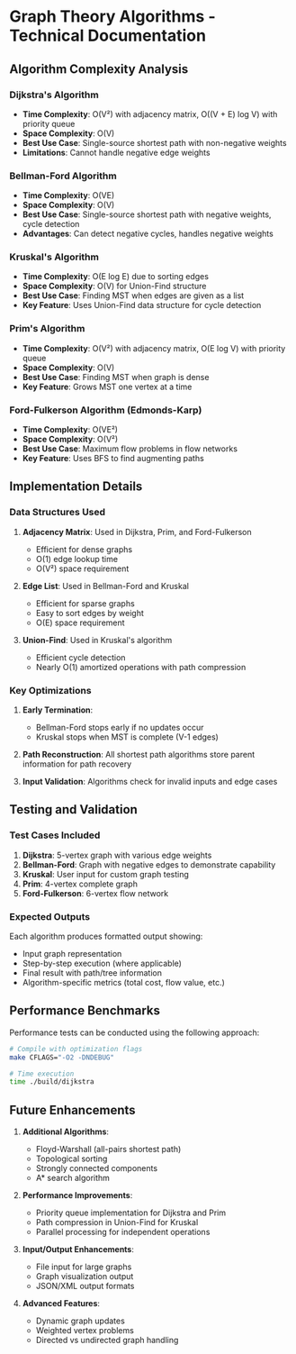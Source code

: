 # Graph Theory Algorithms - Technical Documentation

## Algorithm Complexity Analysis

### Dijkstra's Algorithm

- **Time Complexity**: O(V²) with adjacency matrix, O((V + E) log V) with priority queue
- **Space Complexity**: O(V)
- **Best Use Case**: Single-source shortest path with non-negative weights
- **Limitations**: Cannot handle negative edge weights

### Bellman-Ford Algorithm

- **Time Complexity**: O(VE)
- **Space Complexity**: O(V)
- **Best Use Case**: Single-source shortest path with negative weights, cycle detection
- **Advantages**: Can detect negative cycles, handles negative weights

### Kruskal's Algorithm

- **Time Complexity**: O(E log E) due to sorting edges
- **Space Complexity**: O(V) for Union-Find structure
- **Best Use Case**: Finding MST when edges are given as a list
- **Key Feature**: Uses Union-Find data structure for cycle detection

### Prim's Algorithm

- **Time Complexity**: O(V²) with adjacency matrix, O(E log V) with priority queue
- **Space Complexity**: O(V)
- **Best Use Case**: Finding MST when graph is dense
- **Key Feature**: Grows MST one vertex at a time

### Ford-Fulkerson Algorithm (Edmonds-Karp)

- **Time Complexity**: O(VE²)
- **Space Complexity**: O(V²)
- **Best Use Case**: Maximum flow problems in flow networks
- **Key Feature**: Uses BFS to find augmenting paths

## Implementation Details

### Data Structures Used

1. **Adjacency Matrix**: Used in Dijkstra, Prim, and Ford-Fulkerson
   - Efficient for dense graphs
   - O(1) edge lookup time
   - O(V²) space requirement

2. **Edge List**: Used in Bellman-Ford and Kruskal
   - Efficient for sparse graphs
   - Easy to sort edges by weight
   - O(E) space requirement

3. **Union-Find**: Used in Kruskal's algorithm
   - Efficient cycle detection
   - Nearly O(1) amortized operations with path compression

### Key Optimizations

1. **Early Termination**:
   - Bellman-Ford stops early if no updates occur
   - Kruskal stops when MST is complete (V-1 edges)

2. **Path Reconstruction**: All shortest path algorithms store parent information for path recovery

3. **Input Validation**: Algorithms check for invalid inputs and edge cases

## Testing and Validation

### Test Cases Included

1. **Dijkstra**: 5-vertex graph with various edge weights
2. **Bellman-Ford**: Graph with negative edges to demonstrate capability
3. **Kruskal**: User input for custom graph testing
4. **Prim**: 4-vertex complete graph
5. **Ford-Fulkerson**: 6-vertex flow network

### Expected Outputs

Each algorithm produces formatted output showing:

- Input graph representation
- Step-by-step execution (where applicable)
- Final result with path/tree information
- Algorithm-specific metrics (total cost, flow value, etc.)

## Performance Benchmarks

Performance tests can be conducted using the following approach:

```bash
# Compile with optimization flags
make CFLAGS="-O2 -DNDEBUG"

# Time execution
time ./build/dijkstra
```

## Future Enhancements

1. **Additional Algorithms**:
   - Floyd-Warshall (all-pairs shortest path)
   - Topological sorting
   - Strongly connected components
   - A* search algorithm

2. **Performance Improvements**:
   - Priority queue implementation for Dijkstra and Prim
   - Path compression in Union-Find for Kruskal
   - Parallel processing for independent operations

3. **Input/Output Enhancements**:
   - File input for large graphs
   - Graph visualization output
   - JSON/XML output formats

4. **Advanced Features**:
   - Dynamic graph updates
   - Weighted vertex problems
   - Directed vs undirected graph handling
